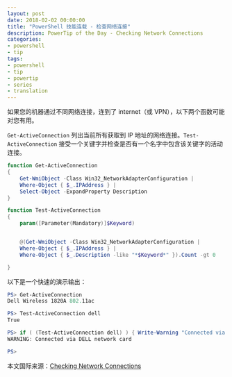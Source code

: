 ```yaml
---
layout: post
date: 2018-02-02 00:00:00
title: "PowerShell 技能连载 - 检查网络连接"
description: PowerTip of the Day - Checking Network Connections
categories:
- powershell
- tip
tags:
- powershell
- tip
- powertip
- series
- translation
---
```

如果您的机器通过不同网络连接，连到了 internet（或 VPN），以下两个函数可能对您有用。

`Get-ActiveConnection` 列出当前所有获取到 IP 地址的网络连接。`Test-ActiveConnection` 接受一个关键字并检查是否有一个名字中包含该关键字的活动连接。

```powershell
function Get-ActiveConnection
{
    Get-WmiObject -Class Win32_NetworkAdapterConfiguration |
    Where-Object { $_.IPAddress } |
    Select-Object -ExpandProperty Description
}

function Test-ActiveConnection
{
    param([Parameter(Mandatory)]$Keyword)


    @(Get-WmiObject -Class Win32_NetworkAdapterConfiguration |
    Where-Object { $_.IPAddress } |
    Where-Object { $_.Description -like "*$Keyword*" }).Count -gt 0

}
```

以下是一个快速的演示输出：

```powershell
PS> Get-ActiveConnection
Dell Wireless 1820A 802.11ac

PS> Test-ActiveConnection dell
True

PS> if ( (Test-ActiveConnection dell) ) { Write-Warning "Connected via DELL network card" }
WARNING: Connected via DELL network card

PS>
```

<!--more-->
本文国际来源：[Checking Network Connections](http://community.idera.com/powershell/powertips/b/tips/posts/checking-network-connections)
